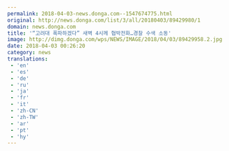 ```yaml
---
permalink: 2018-04-03-news.donga.com--1547674775.html
original: http://news.donga.com/list/3/all/20180403/89429980/1
domain: news.donga.com
title: '“고려대 폭파하겠다” 새벽 4시께 협박전화…경찰 수색 소동'
image: http://dimg.donga.com/wps/NEWS/IMAGE/2018/04/03/89429958.2.jpg
date: 2018-04-03 00:26:20
category: news
translations: 
 - 'en'
 - 'es'
 - 'de'
 - 'ru'
 - 'ja'
 - 'fr'
 - 'it'
 - 'zh-CN'
 - 'zh-TW'
 - 'ar'
 - 'pt'
 - 'hy'
---
```


